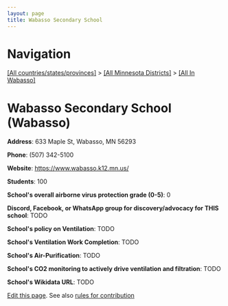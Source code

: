 ```yaml
---
layout: page
title: Wabasso Secondary School
---
```

# Navigation

[[All countries/states/provinces]](../../..) > [[All Minnesota Districts]](../..) > [[All In Wabasso]](..)

# Wabasso Secondary School (Wabasso)

**Address**: 633 Maple St, Wabasso, MN 56293

**Phone**: (507) 342-5100

**Website**: <https://www.wabasso.k12.mn.us/>

**Students**: 100

**School's overall airborne virus protection grade (0-5)**: 0

**Discord, Facebook, or WhatsApp group for discovery/advocacy for THIS school**: TODO

**School's policy on Ventilation**: TODO

**School's Ventilation Work Completion**: TODO

**School's Air-Purification**: TODO

**School's CO2 monitoring to actively drive ventilation and filtration**: TODO

**School's Wikidata URL**: TODO


[Edit this page](https://github.com/ventilate-schools/MN/edit/main/./Wabasso/Wabasso_Secondary_School.md). See also [rules for contribution](../../../contribution-rules/)